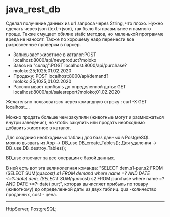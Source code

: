 # java_rest_db

Сделал получение данных из url запроса через String, что плохо. Нужно сделать через json (text->json), так было бы правильнее и намного проще. Также смущает обилие static методов, но маленькой программе вреда не наносят. Также по хорошему надо перенести все разрозненные проверки в парсер.

- Записывает животное в каталог:POST localhost:8000/api/newproduct?moloko
- Завоз на "склад":POST localhost:8000/api/purchase?moloko;25;1025;01.02.2020
- Продажу: POST localhost:8000/api/demand?moloko;25;1025;01.02.2020
- Рассчитывает прибыль до определенной даты: GET localhost:8000/api/salesreport?moloko;01.02.2020

Желательно пользоваться через командную строку : curl -X GET localhost....

Можно продать больше чем закупили (животные могут и размножаться внутри заведения), но чтобы закупить или продать необходимо добавить животное в каталог. 

 Для создания необходимых таблиц для базз данных в PostgreSQL можно вызвать из App -> DB_use.DB_create_Tables();
 Для удаления -> DB_use.DB_destroy_Tables();
 
 BD_use отвечает за все операции с базой данных.
 
 В ней есть вот эта великолепная команда: "SELECT dem.s1-pur.s2 FROM (SELECT SUM(qua*cost) s1 FROM demand where name =? AND DATE <=?::date) dem, (SELECT SUM(qua*cost) s2 FROM purchase where name =? AND DATE <=?::date) pur;", которая вычисляет прибыль по товару (животному) до определенной даты из двух таблиц. qua -количество проданных, cost - цена.
 _______
HttpServer, PostgreSQL;
